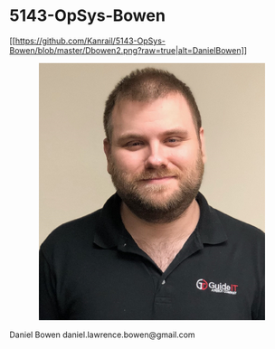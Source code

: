 # 5143-OpSys-Bowen

[[https://github.com/Kanrail/5143-OpSys-Bowen/blob/master/Dbowen2.png?raw=true|alt=DanielBowen]]
<p align="center">
  <img src="https://github.com/Kanrail/5143-OpSys-Bowen/blob/master/Dbowen2.png?raw=true" title="Daniel Bowen">
</p>
Daniel Bowen
daniel.lawrence.bowen@gmail.com

